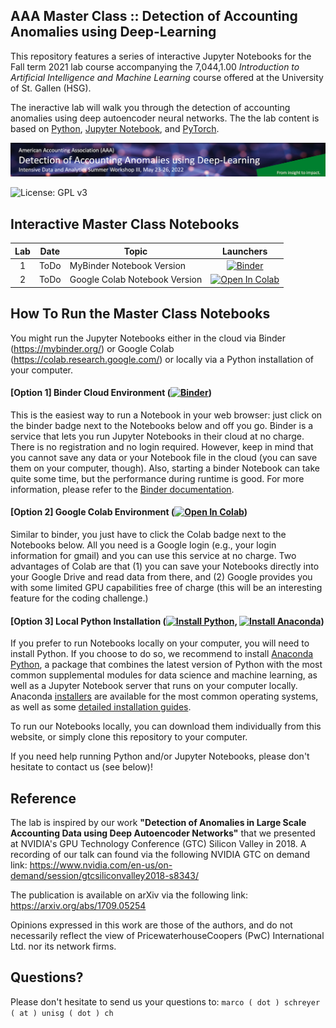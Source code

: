 ## AAA Master Class :: Detection of Accounting Anomalies using Deep-Learning

This repository features a series of interactive Jupyter Notebooks for the Fall term 2021 lab course accompanying the 
7,044,1.00 *Introduction to Artificial Intelligence and Machine Learning* course offered at the 
University of St. Gallen (HSG).

The ineractive lab will walk you through the detection of accounting anomalies using deep autoencoder neural networks. The the lab content is based on [Python](https://www.python.org), [Jupyter Notebook](https://jupyter.org), and [PyTorch](https://pytorch.org).

![Course Banner](banner.png)

![License: GPL v3](https://img.shields.io/badge/License-GPLv3-blue.svg)

## Interactive Master Class Notebooks

| Lab | Date         |Topic                                                                 | Launchers |
|:---:|:------------:|----------------------------------------------------------------------|:--------:|
|  1  | ToDo  | MyBinder Notebook Version                              | [![Binder](https://mybinder.org/badge_logo.svg)](https://mybinder.org/v2/gh/gitihubi/courseAAA/main?filepath=aaa_lab.ipynb) |
|  2  | ToDo  | Google Colab Notebook Version                          | [![Open In Colab](https://colab.research.google.com/assets/colab-badge.svg)](https://colab.research.google.com/github/gitihubi/courseAAA/blob/main/aaa_colab.ipynb)|

## How To Run the Master Class Notebooks

You might run the Jupyter Notebooks either in the cloud via Binder (https://mybinder.org/) or Google Colab (https://colab.research.google.com/) or locally via a Python installation of your computer.

#### [Option 1] Binder Cloud Environment ([![Binder](https://mybinder.org/badge_logo.svg)](https://mybinder.org/v2/gh/GitiHubi/courseAAA/main))

This is the easiest way to run a Notebook in your web browser: just click on the binder badge next to 
the Notebooks below and off you go. Binder is a service that lets you run Jupyter Notebooks in their cloud at no charge. 
There is no registration and no
login required. However, keep in mind that you cannot save any data or your Notebook file in the cloud (you can save them
on your computer, though). Also, starting a binder
Notebook can take quite some time, but the performance during runtime is good. 
For more information, please refer to the [Binder documentation](https://mybinder.readthedocs.io/en/latest/index.html).

#### [Option 2] Google Colab Environment ([![Open In Colab](https://colab.research.google.com/assets/colab-badge.svg)](https://colab.research.google.com/github/GitiHubi/courseAAA/blob/main))

Similar to binder, you just have to click the Colab badge next to the Notebooks below. All you need is a Google login
(e.g., your login information for gmail) and you can use this service at no charge. 
Two advantages of Colab are that (1) you can save your 
Notebooks directly into your Google Drive and read data from there, and (2) Google provides you with some limited GPU capabilities
free of charge (this will be an interesting feature for the coding challenge.)

#### [Option 3] Local Python Installation ([![Install Python](https://img.shields.io/badge/python-v3.7-green)](https://python.org), [![Install Anaconda](https://img.shields.io/badge/conda-v3.7.1-green)](https://anaconda.com))

If you prefer to run Notebooks locally on your computer, you will need to install Python. If you choose to do so,
we recommend to install [Anaconda Python](https://www.anaconda.com/products/individual), a package that combines the 
latest version of Python with the most common supplemental modules for data science and machine learning, as well 
as a Jupyter Notebook server that runs on your computer locally. Anaconda 
[installers](https://www.anaconda.com/products/individual#Downloads) are available 
for the most common operating systems, as well as some 
[detailed installation guides](https://docs.anaconda.com/anaconda/install/). 

To run our Notebooks locally, you can download them individually from this website, 
or simply clone this repository to your computer. 

If you need help running Python and/or Jupyter Notebooks, please don't hesitate to contact us (see below)!

## Reference

The lab is inspired by our work **"Detection of Anomalies in Large Scale Accounting Data using Deep Autoencoder Networks"** that we presented at NVIDIA's GPU Technology Conference (GTC) Silicon Valley in 2018. A recording of our talk can found via the following NVIDIA GTC on demand link: https://www.nvidia.com/en-us/on-demand/session/gtcsiliconvalley2018-s8343/  

The publication is available on arXiv via the following link: https://arxiv.org/abs/1709.05254

Opinions expressed in this work are those of the authors, and do not necessarily reflect the view of PricewaterhouseCoopers (PwC) International Ltd. nor its network firms.

## Questions?

Please don't hesitate to send us your questions to: `marco ( dot ) schreyer ( at ) unisg ( dot ) ch`  
